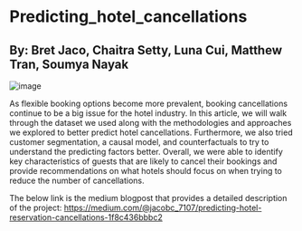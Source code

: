 # Predicting_hotel_cancellations
## By: Bret Jaco, Chaitra Setty, Luna Cui, Matthew Tran, Soumya Nayak

![image](https://user-images.githubusercontent.com/68967551/145653455-5cae75da-1b3f-4ad5-8121-0ddbade28818.png)

As flexible booking options become more prevalent, booking cancellations continue to be a big issue for the hotel industry. In this article, we will walk through the dataset we used along with the methodologies and approaches we explored to better predict hotel cancellations. Furthermore, we also tried customer segmentation, a causal model, and counterfactuals to try to understand the predicting factors better. Overall, we were able to identify key characteristics of guests that are likely to cancel their bookings and provide recommendations on what hotels should focus on when trying to reduce the number of cancellations. 

The below link is the medium blogpost that provides a detailed description of the project:
https://medium.com/@jacobc_7107/predicting-hotel-reservation-cancellations-1f8c436bbbc2
